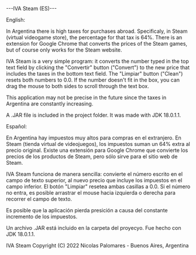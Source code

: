 ---IVA Steam (ES)---

English:

In Argentina there is high taxes for purchases abroad. Specificaly, in Steam (virtual videogame store), the percentage for that tax is 64%. There is an extension for Google Chrome that converts the prices of the Steam games, but of course only works for the Steam website.

IVA Steam is a very simple program: it converts the number typed in the top text field by clicking the "Convertir" button ("Convert") to the new price that includes the taxes in the bottom text field. The "Limpiar" button ("Clean") resets both numbers to 0.0. If the number doesn't fit in the box, you can drag the mouse to both sides to scroll through the text box.

This application may not be precise in the future since the taxes in Argentina are constantly increasing.

A .JAR file is included in the project folder. It was made with JDK 18.0.1.1.


Español:

En Argentina hay impuestos muy altos para compras en el extranjero. En Steam (tienda virtual de videojuegos), los impuestos suman un 64% extra al precio original. Existe una extensión para Google Chrome que convierte los precios de los productos de Steam, pero sólo sirve para el sitio web de Steam.

IVA Steam funciona de manera sencilla: convierte el número escrito en el campo de texto superior, al nuevo precio que incluye los impuestos en el campo inferior. El botón "Limpiar" resetea ambas casillas a 0.0. Si el número no entra, es posible arrastrar el mouse hacia izquierda o derecha para recorrer el campo de texto.

Es posible que la aplicación pierda presición a causa del constante incremento de los impuestos.

Un archivo .JAR está incluido en la carpeta del proyecyo. Fue hecho con JDK 18.0.1.1.


IVA Steam  Copyright (C) 2022  Nicolas Palomares - Buenos Aires, Argentina
